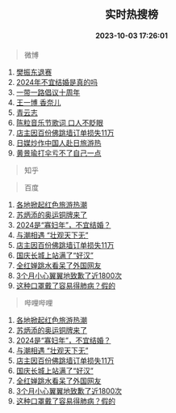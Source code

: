 <div align="center"><h2>实时热搜榜</h2><h4>2023-10-03 17:26:01</h4></div>

> 微博  

1. [樊振东退赛](https://s.weibo.com/weibo?q=%E6%A8%8A%E6%8C%AF%E4%B8%9C%E9%80%80%E8%B5%9B&t=31&band_rank=1&Refer=top)<br />
2. [2024年不宜结婚是真的吗](https://s.weibo.com/weibo?q=%232024%E5%B9%B4%E4%B8%8D%E5%AE%9C%E7%BB%93%E5%A9%9A%E6%98%AF%E7%9C%9F%E7%9A%84%E5%90%97%23&t=31&band_rank=2&Refer=top)<br />
3. [一带一路倡议十周年](https://s.weibo.com/weibo?q=%23%E4%B8%80%E5%B8%A6%E4%B8%80%E8%B7%AF%E5%80%A1%E8%AE%AE%E5%8D%81%E5%91%A8%E5%B9%B4%23&t=31&band_rank=3&Refer=top)<br />
4. [王一博 香奈儿](https://s.weibo.com/weibo?q=%E7%8E%8B%E4%B8%80%E5%8D%9A%20%E9%A6%99%E5%A5%88%E5%84%BF&t=31&band_rank=4&Refer=top)<br />
5. [青云志](https://s.weibo.com/weibo?q=%E9%9D%92%E4%BA%91%E5%BF%97&t=31&band_rank=5&Refer=top)<br />
6. [陈粒音乐节歌词 口人不眨眼](https://s.weibo.com/weibo?q=%E9%99%88%E7%B2%92%E9%9F%B3%E4%B9%90%E8%8A%82%E6%AD%8C%E8%AF%8D%20%E5%8F%A3%E4%BA%BA%E4%B8%8D%E7%9C%A8%E7%9C%BC&t=31&band_rank=6&Refer=top)<br />
7. [店主因百份佛跳墙订单损失11万](https://s.weibo.com/weibo?q=%23%E5%BA%97%E4%B8%BB%E5%9B%A0%E7%99%BE%E4%BB%BD%E4%BD%9B%E8%B7%B3%E5%A2%99%E8%AE%A2%E5%8D%95%E6%8D%9F%E5%A4%B111%E4%B8%87%23&t=31&band_rank=7&Refer=top)<br />
8. [日媒炒作中国人赴日旅游热](https://s.weibo.com/weibo?q=%23%E6%97%A5%E5%AA%92%E7%82%92%E4%BD%9C%E4%B8%AD%E5%9B%BD%E4%BA%BA%E8%B5%B4%E6%97%A5%E6%97%85%E6%B8%B8%E7%83%AD%23&t=31&band_rank=8&Refer=top)<br />
9. [黄景瑜打伞亏不了自己一点](https://s.weibo.com/weibo?q=%23%E9%BB%84%E6%99%AF%E7%91%9C%E6%89%93%E4%BC%9E%E4%BA%8F%E4%B8%8D%E4%BA%86%E8%87%AA%E5%B7%B1%E4%B8%80%E7%82%B9%23&t=31&band_rank=9&Refer=top)<br />

> 知乎  


> 百度  

1. [各地掀起红色旅游热潮](https://www.baidu.com/s?wd=%E5%90%84%E5%9C%B0%E6%8E%80%E8%B5%B7%E7%BA%A2%E8%89%B2%E6%97%85%E6%B8%B8%E7%83%AD%E6%BD%AE&sa=fyb_news&rsv_dl=fyb_news)<br />
2. [苏炳添的奥运铜牌来了](https://www.baidu.com/s?wd=%E8%8B%8F%E7%82%B3%E6%B7%BB%E7%9A%84%E5%A5%A5%E8%BF%90%E9%93%9C%E7%89%8C%E6%9D%A5%E4%BA%86&sa=fyb_news&rsv_dl=fyb_news)<br />
3. [2024是“寡妇年”，不宜结婚？](https://www.baidu.com/s?wd=2024%E6%98%AF%E2%80%9C%E5%AF%A1%E5%A6%87%E5%B9%B4%E2%80%9D%EF%BC%8C%E4%B8%8D%E5%AE%9C%E7%BB%93%E5%A9%9A%EF%BC%9F&sa=fyb_news&rsv_dl=fyb_news)<br />
4. [与潮相遇 “壮观天下无”](https://www.baidu.com/s?wd=%E4%B8%8E%E6%BD%AE%E7%9B%B8%E9%81%87+%E2%80%9C%E5%A3%AE%E8%A7%82%E5%A4%A9%E4%B8%8B%E6%97%A0%E2%80%9D&sa=fyb_news&rsv_dl=fyb_news)<br />
5. [店主因百份佛跳墙订单损失11万](https://www.baidu.com/s?wd=%E5%BA%97%E4%B8%BB%E5%9B%A0%E7%99%BE%E4%BB%BD%E4%BD%9B%E8%B7%B3%E5%A2%99%E8%AE%A2%E5%8D%95%E6%8D%9F%E5%A4%B111%E4%B8%87&sa=fyb_news&rsv_dl=fyb_news)<br />
6. [国庆长城上站满了“好汉”](https://www.baidu.com/s?wd=%E5%9B%BD%E5%BA%86%E9%95%BF%E5%9F%8E%E4%B8%8A%E7%AB%99%E6%BB%A1%E4%BA%86%E2%80%9C%E5%A5%BD%E6%B1%89%E2%80%9D&sa=fyb_news&rsv_dl=fyb_news)<br />
7. [全红婵跳水看呆了外国网友](https://www.baidu.com/s?wd=%E5%85%A8%E7%BA%A2%E5%A9%B5%E8%B7%B3%E6%B0%B4%E7%9C%8B%E5%91%86%E4%BA%86%E5%A4%96%E5%9B%BD%E7%BD%91%E5%8F%8B&sa=fyb_news&rsv_dl=fyb_news)<br />
8. [3个月小心翼翼地致歉了近1800次](https://www.baidu.com/s?wd=3%E4%B8%AA%E6%9C%88%E5%B0%8F%E5%BF%83%E7%BF%BC%E7%BF%BC%E5%9C%B0%E8%87%B4%E6%AD%89%E4%BA%86%E8%BF%911800%E6%AC%A1&sa=fyb_news&rsv_dl=fyb_news)<br />
9. [这种口罩戴了容易得肺病？假的](https://www.baidu.com/s?wd=%E8%BF%99%E7%A7%8D%E5%8F%A3%E7%BD%A9%E6%88%B4%E4%BA%86%E5%AE%B9%E6%98%93%E5%BE%97%E8%82%BA%E7%97%85%EF%BC%9F%E5%81%87%E7%9A%84&sa=fyb_news&rsv_dl=fyb_news)<br />

> 哔哩哔哩  

1. [各地掀起红色旅游热潮](https://www.baidu.com/s?wd=%E5%90%84%E5%9C%B0%E6%8E%80%E8%B5%B7%E7%BA%A2%E8%89%B2%E6%97%85%E6%B8%B8%E7%83%AD%E6%BD%AE&sa=fyb_news&rsv_dl=fyb_news)<br />
2. [苏炳添的奥运铜牌来了](https://www.baidu.com/s?wd=%E8%8B%8F%E7%82%B3%E6%B7%BB%E7%9A%84%E5%A5%A5%E8%BF%90%E9%93%9C%E7%89%8C%E6%9D%A5%E4%BA%86&sa=fyb_news&rsv_dl=fyb_news)<br />
3. [2024是“寡妇年”，不宜结婚？](https://www.baidu.com/s?wd=2024%E6%98%AF%E2%80%9C%E5%AF%A1%E5%A6%87%E5%B9%B4%E2%80%9D%EF%BC%8C%E4%B8%8D%E5%AE%9C%E7%BB%93%E5%A9%9A%EF%BC%9F&sa=fyb_news&rsv_dl=fyb_news)<br />
4. [与潮相遇 “壮观天下无”](https://www.baidu.com/s?wd=%E4%B8%8E%E6%BD%AE%E7%9B%B8%E9%81%87+%E2%80%9C%E5%A3%AE%E8%A7%82%E5%A4%A9%E4%B8%8B%E6%97%A0%E2%80%9D&sa=fyb_news&rsv_dl=fyb_news)<br />
5. [店主因百份佛跳墙订单损失11万](https://www.baidu.com/s?wd=%E5%BA%97%E4%B8%BB%E5%9B%A0%E7%99%BE%E4%BB%BD%E4%BD%9B%E8%B7%B3%E5%A2%99%E8%AE%A2%E5%8D%95%E6%8D%9F%E5%A4%B111%E4%B8%87&sa=fyb_news&rsv_dl=fyb_news)<br />
6. [国庆长城上站满了“好汉”](https://www.baidu.com/s?wd=%E5%9B%BD%E5%BA%86%E9%95%BF%E5%9F%8E%E4%B8%8A%E7%AB%99%E6%BB%A1%E4%BA%86%E2%80%9C%E5%A5%BD%E6%B1%89%E2%80%9D&sa=fyb_news&rsv_dl=fyb_news)<br />
7. [全红婵跳水看呆了外国网友](https://www.baidu.com/s?wd=%E5%85%A8%E7%BA%A2%E5%A9%B5%E8%B7%B3%E6%B0%B4%E7%9C%8B%E5%91%86%E4%BA%86%E5%A4%96%E5%9B%BD%E7%BD%91%E5%8F%8B&sa=fyb_news&rsv_dl=fyb_news)<br />
8. [3个月小心翼翼地致歉了近1800次](https://www.baidu.com/s?wd=3%E4%B8%AA%E6%9C%88%E5%B0%8F%E5%BF%83%E7%BF%BC%E7%BF%BC%E5%9C%B0%E8%87%B4%E6%AD%89%E4%BA%86%E8%BF%911800%E6%AC%A1&sa=fyb_news&rsv_dl=fyb_news)<br />
9. [这种口罩戴了容易得肺病？假的](https://www.baidu.com/s?wd=%E8%BF%99%E7%A7%8D%E5%8F%A3%E7%BD%A9%E6%88%B4%E4%BA%86%E5%AE%B9%E6%98%93%E5%BE%97%E8%82%BA%E7%97%85%EF%BC%9F%E5%81%87%E7%9A%84&sa=fyb_news&rsv_dl=fyb_news)<br />
